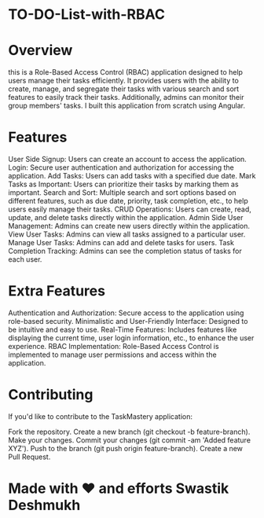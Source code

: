 # TO-DO-List-with-RBAC


# Overview


this  is a Role-Based Access Control (RBAC) application designed to help users manage their tasks efficiently. It provides users with the ability to create, manage, and segregate their tasks with various search and sort features to easily track their tasks. Additionally, admins can monitor their group members' tasks. I built this application from scratch using Angular.

# Features
User Side
Signup: Users can create an account to access the application.
Login: Secure user authentication and authorization for accessing the application.
Add Tasks: Users can add tasks with a specified due date.
Mark Tasks as Important: Users can prioritize their tasks by marking them as important.
Search and Sort: Multiple search and sort options based on different features, such as due date, priority, task completion, etc., to help users easily manage their tasks.
CRUD Operations: Users can create, read, update, and delete tasks directly within the application.
Admin Side
User Management: Admins can create new users directly within the application.
View User Tasks: Admins can view all tasks assigned to a particular user.
Manage User Tasks: Admins can add and delete tasks for users.
Task Completion Tracking: Admins can see the completion status of tasks for each user.
# Extra Features
Authentication and Authorization: Secure access to the application using role-based security.
Minimalistic and User-Friendly Interface: Designed to be intuitive and easy to use.
Real-Time Features: Includes features like displaying the current time, user login information, etc., to enhance the user experience.
RBAC Implementation: Role-Based Access Control is implemented to manage user permissions and access within the application.

# Contributing
If you'd like to contribute to the TaskMastery application:

Fork the repository.
Create a new branch (git checkout -b feature-branch).
Make your changes.
Commit your changes (git commit -am 'Added feature XYZ').
Push to the branch (git push origin feature-branch).
Create a new Pull Request.

# Made with ❤️ and efforts Swastik Deshmukh





